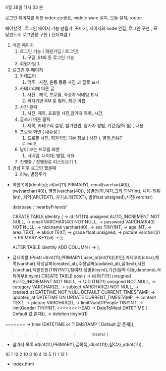 4월 28일 11시 33 분

로그인 페이지를 위한 index.ejs생성, middle ware 설치, 모듈 설치, router

해야할것 : 로그인 페이지 기능 만들기 ,꾸미기, 페이지와 node 연결, 로그인 구현 , 모달윈도우 로그인창 구현 ( 틴더처럼 )

1. 메인 페이지
   1. 로그인 기능 ( 회원가입 / 로그인)
      1. 구글 ,SNS 등 로그인 가능
   2. 회원가입
      1.
2. 로그인 후 페이지
   1. 카테고리
      1. 맥주 , 사진, 운동 등등 사진 과 글로 표시
   2. 카테고리에 따른 글
      1. 사진 , 제목, 프로필, 작성자 닉네임 표시
      2. 위치기반 KM 로  필터, 최근 이름
   3. 사진 클릭
      1. 사진, 제목, 프로필 사진,참가자 목록, 시간,
   4. 글쓰기 버튼 클릭
      1. 제목, 카테고리 설정, 참가인원,  참가자 성별, 기간(달력 폼) , 내용
   5. 프로필 화면 ( 내수정 )
      1. 프로필 사진, 회원가입 기본 정보 ( 사진 ), 별점,리뷰?
      2. edit\
   6. 남이 보는 프로필 화면
      1. 닉네임, 나이대, 별점, 사유
   7. 진행중 / 진행완료 리스트보기
      1.
3. 만남 이후 로그인 했을때
   1. 리뷰, 별점주기

- 회원목록(identity);
  id(int(11) PRIMARY), email(varchar(40)), pw(varchar(40)), 별명(varchar(40)), 성별(남자,여자,그외 TINYint), 나이-범위(int), 지역(API,TEXT), 자기소개(TEXT), 별(float unsigned),사진(varchar)

  database  : 'nearbyFriends'

  CREATE TABLE identity (
      -> id INT(11) unsigned AUTO_INCREMENT NOT NULL,
      -> email VARCHAR(40) NOT NULL,
      -> password  VARCHAR(40) NOT NULL,
      -> nickname varchar(40),
      -> sex TINYINT,
      -> age INT,
      -> area TEXT,
      -> about TEXT,
      -> grade float unsigned,
      -> picture varchar(2)
      -> PRIMARY KEY(id)
      -> );

  ALTER TABLE identity ADD COLUMN (
   ->                             );

- 글테이블 (Post)
  id(int(11),PRIMARY),user_id(int(11))[조인],카테고리(char),제목(varchar),작성날짜(created_at),수정날짜(updated_at),글(text),사진(varchar),제한인원(TINYINT),참여자 성별(tinyint),기간(달력 이용,datetime),삭제여부(tinyint)
  CREATE TABLE post (
    -> id INT(11) unsigned AUTO_INCREMENT NOT NULL,
    -> UID ITN(11) unsigned NOT NULL,
    -> category VARCHAR(2),
    -> subject VARCHAR(2) NOT NULL,
    -> created_at DATETIME NOT NULL DEFAULT CURRENT_TIMESTAMP,
    -> updated_at DATETIME ON UPDATE CURRENT_TIMESTAMP,
    -> content TEXT,
    -> picture VARCHAR(2),
    -> limitNumOfPeople TINYINT,
    -> limitGender TINYINT,
<<<<<<< HEAD
    -> DateToMeet DATETIME ( Default 값 존재)),
    -> deletion tinyint(1)


=======
    -> time (DATETIME or TIEMSTAMP ( Default 값 존재)),
>>>>>>> master
    )

- 참가자 목록
  id(int(11),PRIMARY),글목록_id(int(11)),참각자_id(int(11)),

10 1
10 2
10 3
10 4
10 5
11 1
12 1

- index.html
